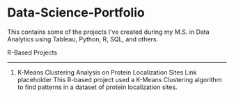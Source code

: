 # Data-Science-Portfolio
This contains some of the projects I've created during my M.S. in Data Analytics using Tableau, Python, R, SQL, and others.

R-Based Projects
_________________________________________________________
1. K-Means Clustering Analysis on Protein Localization Sites
Link placeholder
This R-based project used a K-Means Clustering algorithm to find patterns in a dataset of protein localization sites.

